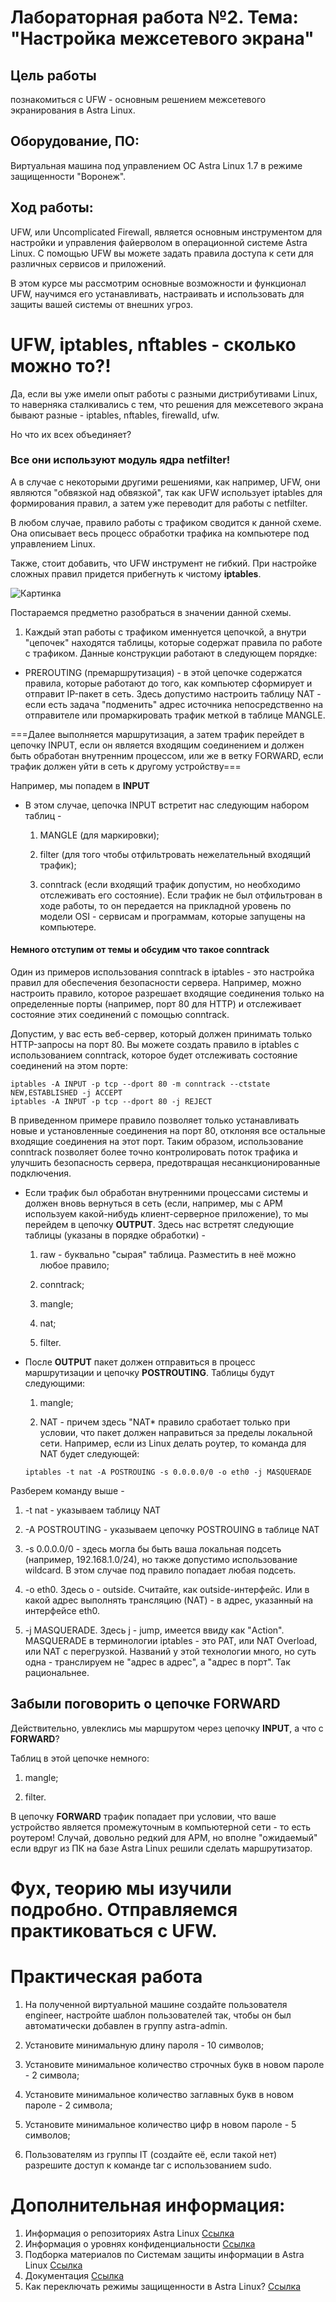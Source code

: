 # Лабораторная работа №2. Тема: "Настройка межсетевого  экрана"
Цель работы
----------

познакомиться с UFW - основным решением межсетевого экранирования в Astra Linux.


Оборудование, ПО:
----------
Виртуальная машина под управлением ОС Astra Linux 1.7  в режиме защищенности "Воронеж".


Ход работы:
----------
UFW, или Uncomplicated Firewall, является основным инструментом для настройки и управления файерволом в операционной системе  Astra Linux. С помощью UFW вы можете задать правила доступа к сети для различных сервисов и приложений.

В этом курсе мы рассмотрим основные возможности и функционал UFW, научимся его устанавливать, настраивать и использовать для защиты вашей системы от внешних угроз.


# UFW, iptables, nftables - сколько можно то?! 

Да, если вы уже имели опыт работы с разными дистрибутивами Linux, то наверняка сталкивались с тем, что решения для межсетевого экрана бывают разные - iptables, nftables, firewalld, ufw. 

Но что их всех объединяет? 

### Все они используют модуль ядра netfilter!

А в случае с некоторыми другими решениями, как например, UFW, они являются "обвязкой над обвязкой", так как UFW использует iptables для формирования правил, а затем уже переводит для работы с netfilter.

В любом случае, правило работы с трафиком сводится к данной схеме. Она описывает весь процесс обработки трафика на компьютере под управлением Linux.

Также, стоит добавить, что UFW инструмент не гибкий. При настройке сложных правил придется прибегнуть к чистому **iptables**. 

![Картинка](image.png)

Постараемся предметно разобраться в значении данной схемы. 

1) Каждый этап работы с трафиком именнуется цепочкой, а внутри "цепочек" находятся таблицы, которые содержат правила по работе с трафиком. Данные конструкции работают в следующем порядке:

  * PREROUTING (премаршрутизация) - в этой цепочке содержатся правила, которые работают до того, как компьютер сформирует и отправит IP-пакет в сеть. Здесь допустимо настроить таблицу NAT - если есть задача "подменить" адрес источника непосредственно на отправителе или промаркировать трафик меткой в таблице MANGLE. 

===Далее выполняется маршрутизация, а затем трафик перейдет в цепочку INPUT, если он  является входящим соединением и должен быть обработан внутренним процессом, или же в ветку FORWARD, если трафик должен уйти в сеть к другому устройству===

Например, мы попадем в **INPUT**

  * В этом случае, цепочка INPUT встретит нас следующим набором таблиц - 
  
    1. MANGLE (для маркировки);
    
    2. filter (для того чтобы отфильтровать нежелательный входящий трафик);
    
    3. conntrack (если входящий трафик допустим, но необходимо отслеживать его состояние).  Если трафик не был отфильтрован в ходе работы, то он передается на прикладной уровень по модели OSI - сервисам и программам, которые запущены на компьютере.

#### Немного отступим от темы и обсудим что такое conntrack

Один из примеров использования conntrack в iptables - это настройка правил для обеспечения безопасности сервера. Например, можно настроить правило, которое разрешает входящие соединения только на определенные порты (например, порт 80 для HTTP) и отслеживает состояние этих соединений с помощью conntrack.

Допустим, у вас есть веб-сервер, который должен принимать только HTTP-запросы на порт 80. Вы можете создать правило в iptables с использованием conntrack, которое будет отслеживать состояние соединений на этом порте:

```
iptables -A INPUT -p tcp --dport 80 -m conntrack --ctstate NEW,ESTABLISHED -j ACCEPT
iptables -A INPUT -p tcp --dport 80 -j REJECT
```

В приведенном примере правило позволяет только устанавливать новые и установленные соединения на порт 80, отклоняя все остальные входящие соединения на этот порт. Таким образом, использование conntrack позволяет более точно контролировать поток трафика и улучшить безопасность сервера, предотвращая несанкционированные подключения.

 * Если трафик был обработан внутренними процессами системы и должен вновь вернуться в сеть (если, например, мы с АРМ используем какой-нибудь клиент-серверное приложение), то мы перейдем в цепочку **OUTPUT**. Здесь нас встретят следующие таблицы (указаны в порядке обработки) - 

      1. raw - буквально "сырая" таблица. Разместить в неё можно любое правило;

      2. conntraсk;

      3. mangle;

      4. nat;

      5. filter.

* После **OUTPUT** пакет должен отправиться в процесс маршрутизации и цепочку **POSTROUTING**. Таблицы будут следующими: 

  1. mangle;

  2. NAT - причем здесь "NAT* правило сработает только при условии, что пакет должен направиться за пределы локальной сети. Например, если из Linux делать роутер, то команда для NAT будет следующей:

  ```
  iptables -t nat -A POSTROUING -s 0.0.0.0/0 -o eth0 -j MASQUERADE
  ```

Разберем команду выше - 

1. -t nat - указываем таблицу NAT

2. -A POSTROUTING - указываем цепочку POSTROUING в таблице NAT

3. -s 0.0.0.0/0 - здесь могла бы быть ваша локальная подсеть (например, 192.168.1.0/24), но также допустимо использование wildcard. В этом случае под правило попадает любая подсеть. 

4. -o eth0. Здесь o - outside. Считайте, как outside-интерфейс. Или в какой адрес выполнять трансляцию (NAT) - в адрес, указанный на интерфейсе eth0.

5. -j MASQUERADE. Здесь j - jump, имеется ввиду как "Action". MASQUERADE  в терминологии iptables - это PAT, или NAT Overload, или NAT с перегрузкой. Названий у этой технологии много, но суть одна - транслируем не "адрес в адрес", а "адрес в порт". Так рациональнее. 

## Забыли поговорить о цепочке FORWARD

Действительно, увлеклись мы маршрутом через цепочку **INPUT**, а что с **FORWARD**? 

Таблиц в этой цепочке немного: 

1. mangle;

2. filter. 

В цепочку **FORWARD** трафик попадает при условии, что ваше устройство является промежуточным в компьютерной сети - то есть роутером! Случай, довольно редкий для АРМ, но вполне "ожидаемый" если вдруг из ПК на базе Astra Linux решили сделать маршрутизатор. 

# Фух, теорию мы изучили подробно. Отправляемся практиковаться с UFW. 























# Практическая работа

1) На полученной виртуальной машине создайте пользователя engineer, настройте шаблон пользователей так, чтобы он был автоматически добавлен в группу astra-admin.

2) Установите минимальную длину пароля - 10 символов;

3) Установите минимальное количество строчных букв в новом пароле - 2 символа;

4) Установите минимальное количество заглавных букв в новом пароле - 2 символа;

5) Установите минимальное количество цифр в новом пароле - 5 символов;

6) Пользователям из группы IT (создайте её, если такой нет) разрешите доступ к команде tar с использованием sudo.




# Дополнительная информация:
1) Информация о репозиториях Astra Linux [Ссылка](https://wiki.astralinux.ru/pages/viewpage.action?pageId=158598882)
2) Информация о уровнях конфиденциальности [Ссылка](https://wiki.astralinux.ru/pages/viewpage.action?pageId=27362553)
3) Подборка материалов по Системам защиты информации в Astra Linux [Ссылка](https://telegra.ph/Podborka-materialov-po-SZI-Astra-Linux-11-25)
4) Документация [Ссылка](https://wiki.astralinux.ru/pages/viewpage.action?pageId=137563555)
5) Как переключать режимы защищенности в Astra Linux? [Ссылка](https://wiki.astralinux.ru/pages/viewpage.action?pageId=109020865)
